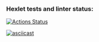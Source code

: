 ### Hexlet tests and linter status:
[![Actions Status](https://github.com/Karen2485/frontend-project-46/workflows/hexlet-check/badge.svg)](https://github.com/Karen2485/frontend-project-46/actions)

[![asciicast](https://asciinema.org/a/KIFp4uSdqCZWsV5NSgzQtQ2zx.svg)](https://asciinema.org/a/KIFp4uSdqCZWsV5NSgzQtQ2zx)